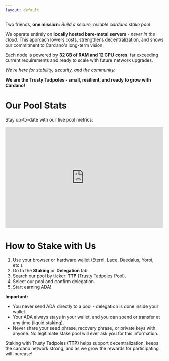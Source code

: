 ```yaml
---
layout: default
---
```


Two friends, **one mission:** _Build a secure, reliable cardano stake pool_

We operate entirely on **locally hosted bare-metal servers** - _never in the cloud_. This approach lowers costs, strengthens decentralization, and shows our commitment to Cardano's long-term vision.

Each node is powered by **32 GB of RAM and 12 CPU cores**, far exceeding current requirements and ready to scale with future network upgrades.

_We're here for stability, security, and the community._

**We are the Trusty Tadpoles - small, resilient, and ready to grow with Cardano!**

# Our Pool Stats

Stay up-to-date with our live pool metrics:
<div class="iframe-container">
  <iframe width="500" height="320" frameborder="0" src="https://img.cexplorer.io/w/widget.html?pool=pool1r76pjed6q8k9y8lngcedqhv52zqzc2gczwzqc93x6kwq73xprtr&theme=dark"><a href="https://cexplorer.io/pool/pool1r76pjed6q8k9y8lngcedqhv52zqzc2gczwzqc93x6kwq73xprtr">pool detail on cexplorer.io</a>
  </iframe>
</div>

# How to Stake with Us

1.  Use your browser or hardware wallet (Eternl, Lace, Daedalus, Yoroi, etc.).
2.  Go to the **Staking** or **Delegation** tab.
3.  Search our pool by ticker: **TTP** (Trusty Tadpoles Pool).
4.  Select our pool and confirm delegation.
5.  Start earning ADA!

**Important:**

*   You never send ADA directly to a pool - delegation is done inside your wallet.
*   Your ADA always stays in your wallet, and you can spend or transfer at any time (liquid staking).
*   Never share your seed phrase, recovery phrase, or private keys with anyone. No legitimate stake pool will ever ask you for this information.

Staking with Trusty Tadpoles **(TTP)** helps support decentralization, keeps the cardano network strong, and as we grow the rewards for participating will increase!

